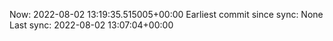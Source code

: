 Now: 2022-08-02 13:19:35.515005+00:00 Earliest commit since sync: None Last sync: 2022-08-02 13:07:04+00:00
